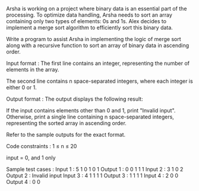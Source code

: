 Arsha is working on a project where binary data is an essential part of the processing. To optimize data handling, Arsha needs to sort an array containing only two types of elements: 0s and 1s. Alex decides to implement a merge sort algorithm to efficiently sort this binary data.



Write a program to assist Arsha in implementing the logic of merge sort along with a recursive function to sort an array of binary data in ascending order.

Input format :
The first line contains an integer, representing the number of elements in the array.

The second line contains n space-separated integers, where each integer is either 0 or 1.

Output format :
The output displays the following result:



If the input contains elements other than 0 and 1, print "Invalid input".
Otherwise, print a single line containing n space-separated integers, representing the sorted array in ascending order.


Refer to the sample outputs for the exact format.

Code constraints :
1 ≤ n ≤ 20

input = 0, and 1 only

Sample test cases :
Input 1 :
5
1 0 1 0 1
Output 1 :
0 0 1 1 1 
Input 2 :
3
1 0 2
Output 2 :
Invalid input
Input 3 :
4
1 1 1 1
Output 3 :
1 1 1 1 
Input 4 :
2
0 0
Output 4 :
0 0 
